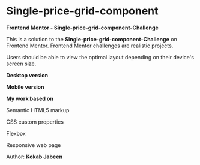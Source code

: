 # Single-price-grid-component
**Frontend Mentor - Single-price-grid-component-Challenge**

This is a solution to the **Single-price-grid-component-Challenge** on Frontend Mentor. Frontend Mentor challenges are realistic projects.

Users should be able to view the optimal layout depending on their device's screen size.


**Desktop version**



**Mobile version**




**My work based on**

  Semantic HTML5 markup
    
  CSS custom properties

  Flexbox
  
  Responsive web page


Author:
**Kokab Jabeen**


